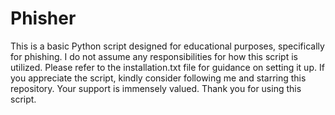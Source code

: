 # Phisher
This is a basic Python script designed for educational purposes, specifically for phishing.
I do not assume any responsibilities for how this script is utilized.
Please refer to the installation.txt file for guidance on setting it up.
If you appreciate the script, kindly consider following me and starring this repository.
Your support is immensely valued. Thank you for using this script.
